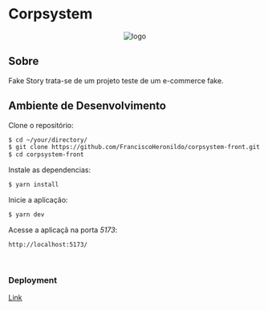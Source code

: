 # Corpsystem

<div align="center">
  <img src="https://fakestoreapi.com/icons/logo.png" alt="logo">
</div>

## Sobre

Fake Story trata-se de um projeto teste de um e-commerce fake.

## Ambiente de Desenvolvimento

Clone o repositório:

```bash
$ cd ~/your/directory/
$ git clone https://github.com/FranciscoHeronildo/corpsystem-front.git
$ cd corpsystem-front
```

Instale as dependencias:

```bash
$ yarn install
```

Inicie a aplicação:

```bash
$ yarn dev
```

Acesse a aplicaçã na porta _5173_:

```
http://localhost:5173/
```

<br>

### Deployment

[Link](_)
